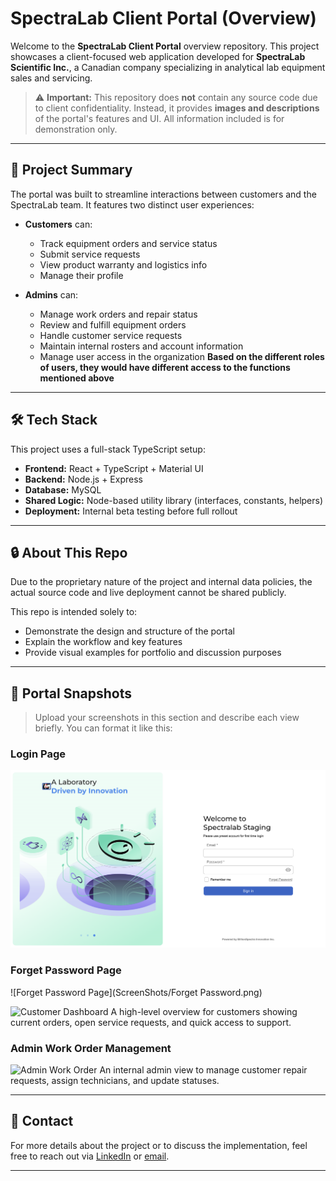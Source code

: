# SpectraLab Client Portal (Overview)

Welcome to the **SpectraLab Client Portal** overview repository. This project showcases a client-focused web application developed for **SpectraLab Scientific Inc.**, a Canadian company specializing in analytical lab equipment sales and servicing.

> ⚠️ **Important:** This repository does **not** contain any source code due to client confidentiality. Instead, it provides **images and descriptions** of the portal's features and UI. All information included is for demonstration only.

---

## 🧭 Project Summary

The portal was built to streamline interactions between customers and the SpectraLab team. It features two distinct user experiences:

- **Customers** can:
  - Track equipment orders and service status
  - Submit service requests
  - View product warranty and logistics info
  - Manage their profile

- **Admins** can:
  - Manage work orders and repair status
  - Review and fulfill equipment orders
  - Handle customer service requests
  - Maintain internal rosters and account information
  - Manage user access in the organization
**Based on the different roles of users, they would have different access to the functions mentioned above**

---

## 🛠️ Tech Stack

This project uses a full-stack TypeScript setup:

- **Frontend:** React + TypeScript + Material UI
- **Backend:** Node.js + Express
- **Database:** MySQL
- **Shared Logic:** Node-based utility library (interfaces, constants, helpers)
- **Deployment:** Internal beta testing before full rollout

---

## 🔒 About This Repo

Due to the proprietary nature of the project and internal data policies, the actual source code and live deployment cannot be shared publicly.

This repo is intended solely to:
- Demonstrate the design and structure of the portal
- Explain the workflow and key features
- Provide visual examples for portfolio and discussion purposes

---

## 📸 Portal Snapshots

> Upload your screenshots in this section and describe each view briefly. You can format it like this:

### Login Page
![Login Page](ScreenShots/Login.png)

### Forget Password Page
![Forget Password Page](ScreenShots/Forget Password.png)

![Customer Dashboard](ScreenShots/customer-dashboard.png)
A high-level overview for customers showing current orders, open service requests, and quick access to support.

### Admin Work Order Management
![Admin Work Order](ScreenShots/admin-workorders.png)
An internal admin view to manage customer repair requests, assign technicians, and update statuses.

<!-- Add more screenshots and descriptions below -->

---

## 📇 Contact

For more details about the project or to discuss the implementation, feel free to reach out via [LinkedIn](https://www.linkedin.com/in/your-profile) or [email](mailto:your.email@example.com).

---

